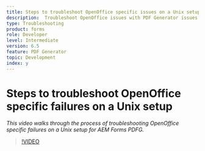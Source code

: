 ```yaml
---
title: Steps to troubleshoot OpenOffice specific issues on a Unix setup
description:  Troubleshoot OpenOffice issues with PDF Generator issues on UNIX Setup.
type: Troubleshooting
product: forms 
role: Developer 
level: Intermediate  
version: 6.5
feature: PDF Generator 
topic: Development   
index: y
---
```


# Steps to troubleshoot OpenOffice specific failures on a Unix setup

*This video walks through the process of troubleshooting OpenOffice specific failures on a Unix setup for AEM Forms PDFG.*

>[!VIDEO](https://video.tv.adobe.com/v/335551?quality=9&learn=on)

